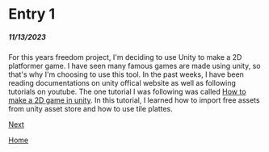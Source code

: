 # Entry 1 
##### 11/13/2023

  For this years freedom project, I'm deciding to use Unity to make a 2D platformer game. I have seen many famous games are made using unity, so that's why I'm choosing to use this tool. In the past weeks, I have been reading documentations on unity offical website as well as following tutorials on youtube. The one tutorial I was following was called [How to make a 2D game in unity](https://youtu.be/on9nwbZngyw?si=o9218hhajvdi9a0U). In this tutorial, I learned how to import free assets from unity asset store and how to use tile plattes. 


[Next](entry02.md)

[Home](../README.md)

